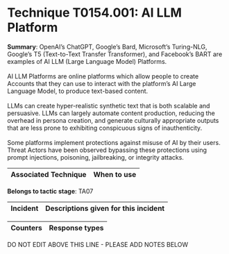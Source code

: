 # Technique T0154.001: AI LLM Platform

**Summary**: OpenAI’s ChatGPT, Google’s Bard, Microsoft’s Turing-NLG, Google’s T5 (Text-to-Text Transfer Transformer), and Facebook’s BART are examples of AI LLM (Large Language Model) Platforms.<br><br>AI LLM Platforms are online platforms which allow people to create Accounts that they can use to interact with the platform’s AI Large Language Model, to produce text-based content.<br><br>LLMs can create hyper-realistic synthetic text that is both scalable and persuasive. LLMs can largely automate content production, reducing the overhead in persona creation, and generate culturally appropriate outputs that are less prone to exhibiting conspicuous signs of inauthenticity.<br><br>Some platforms implement protections against misuse of AI by their users. Threat Actors have been observed bypassing these protections using prompt injections, poisoning, jailbreaking, or integrity attacks.


| Associated Technique | When to use |
| --------- | ------------------------- |


**Belongs to tactic stage**: TA07


| Incident | Descriptions given for this incident |
| -------- | -------------------- |



| Counters | Response types |
| -------- | -------------- |


DO NOT EDIT ABOVE THIS LINE - PLEASE ADD NOTES BELOW